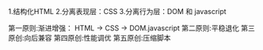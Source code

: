 1.结构化HTML
2.分离表现层：CSS
3.分离行为层：DOM 和 javascript



第一原则:渐进增强： HTML -> CSS -> DOM.javascript
第二原则:平稳退化
第三原创:向后兼容
第四原创:性能调优
第五原创:压缩脚本
